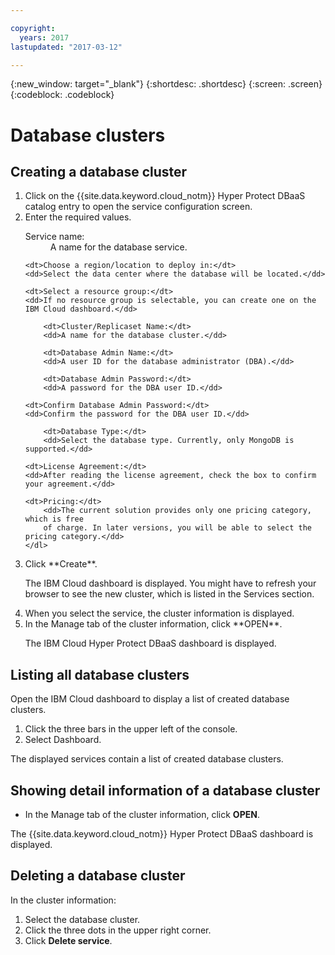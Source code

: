 ```yaml
---

copyright:
  years: 2017
lastupdated: "2017-03-12"

---
```


{:new_window: target="_blank"}
{:shortdesc: .shortdesc}
{:screen: .screen}
{:codeblock: .codeblock}


# Database clusters

## Creating a database cluster

<ol>
<li>Click on the {{site.data.keyword.cloud_notm}} Hyper Protect DBaaS catalog entry to open the service configuration screen.</li>
<li>Enter the required values.
	<dl>
		<dt>Service name:</dt>
		<dd>A name for the database service.</dd>

    <dt>Choose a region/location to deploy in:</dt>
    <dd>Select the data center where the database will be located.</dd>

    <dt>Select a resource group:</dt>
    <dd>If no resource group is selectable, you can create one on the IBM Cloud dashboard.</dd>

		<dt>Cluster/Replicaset Name:</dt>
		<dd>A name for the database cluster.</dd>

		<dt>Database Admin Name:</dt>
		<dd>A user ID for the database administrator (DBA).</dd>

		<dt>Database Admin Password:</dt>
		<dd>A password for the DBA user ID.</dd>

    <dt>Confirm Database Admin Password:</dt>
    <dd>Confirm the password for the DBA user ID.</dd>

		<dt>Database Type:</dt>
		<dd>Select the database type. Currently, only MongoDB is supported.</dd>

    <dt>License Agreement:</dt>
    <dd>After reading the license agreement, check the box to confirm your agreement.</dd>

    <dt>Pricing:</dt>
		<dd>The current solution provides only one pricing category, which is free
		of charge. In later versions, you will be able to select the pricing category.</dd>
	</dl>
</li>
<li>Click **Create**.

<p>The IBM Cloud dashboard is displayed. You might have to refresh your browser to see the new cluster, 
which is listed in the Services section.</p></li>

<li>When you select the service, the cluster information is displayed.</li>
<li>In the Manage tab of the cluster information, click **OPEN**.
	<p>The IBM Cloud Hyper Protect DBaaS dashboard is displayed.</p></li>
</ol>

## Listing all database clusters

Open the IBM Cloud dashboard to display a list of created database clusters.

<ol>
<li>Click the three bars in the upper left of the console.</li>
<li>Select Dashboard.</li>
</ol>

The displayed services contain a list of created database clusters.

## Showing detail information of a database cluster

* In the Manage tab of the cluster information, click **OPEN**.

The {{site.data.keyword.cloud_notm}} Hyper Protect DBaaS dashboard is displayed.

## Deleting a database cluster

In the cluster information:
1. Select the database cluster.
2. Click the three dots in the upper right corner.
3. Click **Delete service**.
